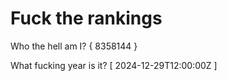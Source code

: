 # Fuck the rankings

Who the hell am I?
{ 8358144 }

What fucking year is it?
[ 2024-12-29T12:00:00Z ]
